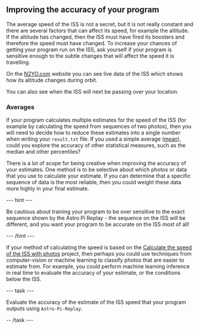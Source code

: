 ## Improving the accuracy of your program

The average speed of the ISS is not a secret, but it is not really constant and there are several factors that can affect its speed, for example the altitude. If the altitude has changed, then the ISS must have fired its boosters and therefore the speed must have changed. To increase your chances of getting your program run on the ISS, ask yourself if your program is sensitive enough to the subtle changes that will affect the speed it is travelling.

On the [N2YO.com](https://www.n2yo.com/?s=25544) website you can see live data of the ISS which shows how its altitude changes during orbit. 

You can also see when the ISS will next be passing over your location. 

### Averages 

If your program calculates multiple estimates for the speed of the ISS (for example by calculating the speed from sequences of two photos), then you will need to decide how to reduce these estimates into a single number when writing your `result.txt` file. If you used a simple average ([mean](https://en.wikipedia.org/wiki/Mean)), could you explore the accuracy of other statistical measures, such as the median and other percentiles?

There is a lot of scope for being creative when improving the accuracy of your estimates. One method is to be selective about which photos or data that you use to calculate your estimate. If you can determine that a specific sequence of data is the most reliable, then you could weight these data more highly in your final estimate.

--- hint --- 

Be cautious about training your program to be over sensitive to the exact sequence shown by the Astro Pi Replay - the sequence on the ISS will be different, and you want your program to be accurate on the ISS most of all! 

--- /hint ---

If your method of calculating the speed is based on the [Calculate the speed of the ISS with photos](https://projects.raspberrypi.org/en/projects/astropi-iss-speed/0) project, then perhaps you could use techniques from computer-vision or machine learning to classify photos that are easier to estimate from. For example, you could perform machine learning inference in real time to evaluate the accuracy of your estimate, or the conditions below the ISS. 

--- task ---

Evaluate the accuracy of the estimate of the ISS speed that your program outputs using `Astro-Pi-Replay`.

-- /task --- 
